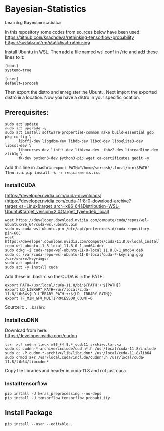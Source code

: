 # Bayesian-Statistics
Learning Bayesian statistics

In this repository some codes from sources below have been used:\
https://github.com/ksachdeva/rethinking-tensorflow-probability \
https://xcelab.net/rm/statistical-rethinking


Install Ubuntu in WSL. Then add a file named wsl.conf in /etc and add these lines to it:
```
[boot]
systemd=true

[user]
default=soroosh
```
Then export the distro and unregister the Ubuntu. Next import the exported distro in a location. Now you have a distro in your specific location.

## Prerequisites:
```
sudo apt update
sudo apt upgrade -y
sudo apt install software-properties-common make build-essential gdb pkg-config \
      libffi-dev libgdbm-dev libdb-dev libc6-dev libsqlite3-dev libssl-dev \
      libncurses-dev libffi-dev liblzma-dev libbz2-dev libreadline-dev zlib1g \
      tk-dev python3-dev python3-pip wget ca-certificates gedit -y
```
Add this line in .bashrc: `export PATH="/home/soroosh/.local/bin:$PATH"` \
Then run: 
`pip install -U -r requirements.txt`
### Install CUDA
[https://developer.nvidia.com/cuda-downloads](https://developer.nvidia.com/cuda-11-8-0-download-archive?target_os=Linux&target_arch=x86_64&Distribution=WSL-Ubuntu&target_version=2.0&target_type=deb_local)
```
wget https://developer.download.nvidia.com/compute/cuda/repos/wsl-ubuntu/x86_64/cuda-wsl-ubuntu.pin
sudo mv cuda-wsl-ubuntu.pin /etc/apt/preferences.d/cuda-repository-pin-600
wget https://developer.download.nvidia.com/compute/cuda/11.8.0/local_installers/cuda-repo-wsl-ubuntu-11-8-local_11.8.0-1_amd64.deb
sudo dpkg -i cuda-repo-wsl-ubuntu-11-8-local_11.8.0-1_amd64.deb
sudo cp /var/cuda-repo-wsl-ubuntu-11-8-local/cuda-*-keyring.gpg /usr/share/keyrings/
sudo apt update
sudo apt -y install cuda
```
Add these in .bashrc so the CUDA is in the PATH:
```
export PATH=/usr/local/cuda-11.8/bin${PATH:+:${PATH}}
export LD_LIBRARY_PATH=/usr/local/cuda-11.8/lib64${LD_LIBRARY_PATH:+:${LD_LIBRARY_PATH}}
export TF_MIN_GPU_MULTIPROCESSOR_COUNT=6
```
Source it: `. .bashrc`
### Install cuDNN
Download from here: \
https://developer.nvidia.com/cudnn
```
tar -xvf cudnn-linux-x86_64-8.*_cuda11-archive.tar.xz
sudo cp cudnn-*-archive/include/cudnn*.h /usr/local/cuda-11.8/include 
sudo cp -P cudnn-*-archive/lib/libcudnn* /usr/local/cuda-11.8/lib64 
sudo chmod a+r /usr/local/cuda/include/cudnn*.h /usr/local/cuda-11.8/lib64/libcudnn*
```
Copy the libraries and header in cuda-11.8 and not just cuda
### Install tensorflow
`pip install -U keras_preprocessing --no-deps` \
`pip install -U tensorflow tensorflow_probability`
## Install Package
`pip install --user --editable .`
